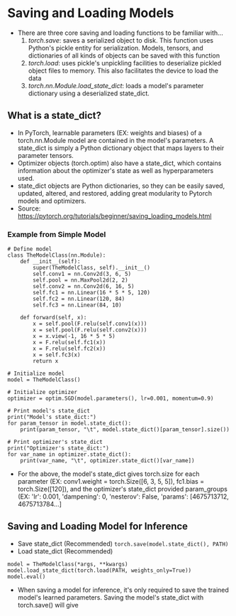 # Saving and Loading Models
* There are three core saving and loading functions to be familiar with...
  1. _torch.save_: saves a serialized object to disk. This function uses Python's pickle entity for serialization. Models, tensors, and dictionaries of all kinds of objects can be saved with this function
  2. _torch.load_: uses pickle's unpickling facilities to deserialize pickled object files to memory. This also facilitates the device to load the data
  3. _torch.nn.Module.load_state_dict_: loads a model's parameter dictionary using a deserialized state_dict.

## What is a state_dict?
* In PyTorch, learnable parameters (EX: weights and biases) of a torch.nn.Module model are contained in the model's parameters. A state_dict is simply a Python dictionary object that maps layers to their parameter tensors.
* Optimizer objects (torch.optim) also have a state_dict, which contains information about the optimizer's state as well as hyperparameters used.
* state_dict objects are Python dictionaries, so they can be easily saved, updated, altered, and restored, adding great modularity to Pytorch models and optimizers.
* Source: https://pytorch.org/tutorials/beginner/saving_loading_models.html
### Example from Simple Model
```
# Define model
class TheModelClass(nn.Module):
    def __init__(self):
        super(TheModelClass, self).__init__()
        self.conv1 = nn.Conv2d(3, 6, 5)
        self.pool = nn.MaxPool2d(2, 2)
        self.conv2 = nn.Conv2d(6, 16, 5)
        self.fc1 = nn.Linear(16 * 5 * 5, 120)
        self.fc2 = nn.Linear(120, 84)
        self.fc3 = nn.Linear(84, 10)

    def forward(self, x):
        x = self.pool(F.relu(self.conv1(x)))
        x = self.pool(F.relu(self.conv2(x)))
        x = x.view(-1, 16 * 5 * 5)
        x = F.relu(self.fc1(x))
        x = F.relu(self.fc2(x))
        x = self.fc3(x)
        return x

# Initialize model
model = TheModelClass()

# Initialize optimizer
optimizer = optim.SGD(model.parameters(), lr=0.001, momentum=0.9)

# Print model's state_dict
print("Model's state_dict:")
for param_tensor in model.state_dict():
    print(param_tensor, "\t", model.state_dict()[param_tensor].size())

# Print optimizer's state_dict
print("Optimizer's state_dict:")
for var_name in optimizer.state_dict():
    print(var_name, "\t", optimizer.state_dict()[var_name])
```
* For the above, the model's state_dict gives torch.size for each parameter (EX: conv1.weight = torch.Size([6, 3, 5, 5]), fc1.bias = torch.Size([120]), and the optimizer's state_dict provided param_groups (EX: 'lr': 0.001, 'dampening': 0, 'nesterov': False, 'params': [4675713712, 4675713784...]

## Saving and Loading Model for Inference
* Save state_dict (Recommended)
` torch.save(model.state_dict(), PATH) `
* Load state_dict (Recommended)
```
model = TheModelClass(*args, **kwargs)
model.load_state_dict(torch.load(PATH, weights_only=True))
model.eval()
```
* When saving a model for inference, it's only required to save the trained model's learned parameters. Saving the model's state_dict with torch.save() will give

